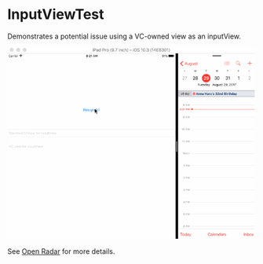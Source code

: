 # InputViewTest
Demonstrates a potential issue using a VC-owned view as an inputView.

![Demo](/demo.gif?raw=true "Bug Demo")

See [Open Radar](https://openradar.appspot.com/34131904) for more details.
